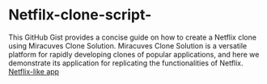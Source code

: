 # Netfilx-clone-script-
 This GitHub Gist provides a concise guide on how to create a Netflix clone using Miracuves Clone Solution. Miracuves Clone Solution is a versatile platform for rapidly developing clones of popular applications, and here we demonstrate its application for replicating the functionalities of Netflix.
<a class="af nh" href="https://miracuves.com/product/netflix-clone-script/" rel="noopener ugc nofollow" target="_blank">Netflix-like app</a>
